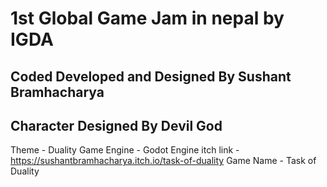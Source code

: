 # 1st Global Game Jam in nepal by IGDA
## Coded Developed and Designed By Sushant Bramhacharya
## Character Designed By Devil God
Theme - Duality
Game Engine - Godot Engine
itch link - https://sushantbramhacharya.itch.io/task-of-duality
Game Name - Task of Duality